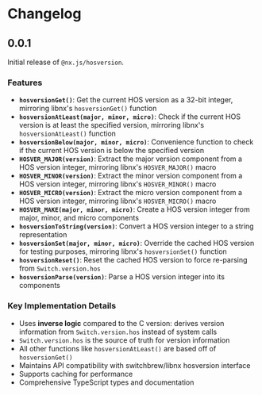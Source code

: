 # Changelog

## 0.0.1

Initial release of `@nx.js/hosversion`.

### Features

- **`hosversionGet()`**: Get the current HOS version as a 32-bit integer, mirroring libnx's `hosversionGet()` function
- **`hosversionAtLeast(major, minor, micro)`**: Check if the current HOS version is at least the specified version, mirroring libnx's `hosversionAtLeast()` function
- **`hosversionBelow(major, minor, micro)`**: Convenience function to check if the current HOS version is below the specified version
- **`HOSVER_MAJOR(version)`**: Extract the major version component from a HOS version integer, mirroring libnx's `HOSVER_MAJOR()` macro
- **`HOSVER_MINOR(version)`**: Extract the minor version component from a HOS version integer, mirroring libnx's `HOSVER_MINOR()` macro
- **`HOSVER_MICRO(version)`**: Extract the micro version component from a HOS version integer, mirroring libnx's `HOSVER_MICRO()` macro
- **`HOSVER_MAKE(major, minor, micro)`**: Create a HOS version integer from major, minor, and micro components
- **`hosversionToString(version)`**: Convert a HOS version integer to a string representation
- **`hosversionSet(major, minor, micro)`**: Override the cached HOS version for testing purposes, mirroring libnx's `hosversionSet()` function
- **`hosversionReset()`**: Reset the cached HOS version to force re-parsing from `Switch.version.hos`
- **`hosversionParse(version)`**: Parse a HOS version integer into its components

### Key Implementation Details

- Uses **inverse logic** compared to the C version: derives version information from `Switch.version.hos` instead of system calls
- `Switch.version.hos` is the source of truth for version information
- All other functions like `hosversionAtLeast()` are based off of `hosversionGet()`
- Maintains API compatibility with switchbrew/libnx hosversion interface
- Supports caching for performance
- Comprehensive TypeScript types and documentation